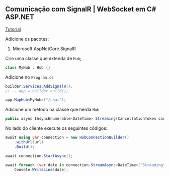 ## Comunicação com SignalR | WebSocket em C# ASP.NET
[Tutorial](https://www.youtube.com/watch?v=ZjAG465lpcA)

Adicione os pacotes:

1. Microsoft.AspNetCore.SignalR

Crie uma classe que extenda de `Hub`;

```csharp
class MyHub : Hub {}
```

Adicione no `Program.cs`

```csharp
builder.Services.AddSignalR();
// -- app = builder.build();

app.MapHub<MyHub>("/chat");
```

Adicione um método na classe que herda `Hub`

```csharp
public async IAsyncEnumerable<DateTime> Streaming(CancellationToken cancellationToken) { TODO };
```

No lado do cliente execute os seguintes códigos:

```csharp
await using var connection = new HubConnectionBuilder()
    .withUrl(url)
    .Build();

await connection.StartAsync();

await foreach (var date in connection.StreamAsync<DateTime>("Streaming"))
    Console.WriteLine(date);
```